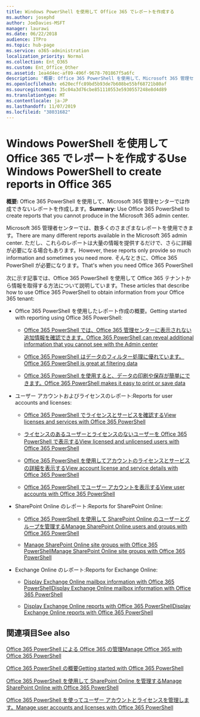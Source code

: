 ```yaml
---
title: Windows PowerShell を使用して Office 365 でレポートを作成する
ms.author: josephd
author: JoeDavies-MSFT
manager: laurawi
ms.date: 06/22/2018
audience: ITPro
ms.topic: hub-page
ms.service: o365-administration
localization_priority: Normal
ms.collection: Ent_O365
ms.custom: Ent_Office_Other
ms.assetid: 1ea4d4ec-af89-496f-9678-701867f5a6fc
description: '概要: Office 365 PowerShell を使用して、Microsoft 365 管理センターでは作成できないレポートを作成します。'
ms.openlocfilehash: e620ecffc89bd5b93de7b608be55bf68721b80af
ms.sourcegitcommit: 35c04a3d76cbe851110553e5930557248e8d4d89
ms.translationtype: MT
ms.contentlocale: ja-JP
ms.lasthandoff: 11/07/2019
ms.locfileid: "38031682"
---
```

# <a name="use-windows-powershell-to-create-reports-in-office-365"></a><span data-ttu-id="5fe03-103">Windows PowerShell を使用して Office 365 でレポートを作成する</span><span class="sxs-lookup"><span data-stu-id="5fe03-103">Use Windows PowerShell to create reports in Office 365</span></span>

 <span data-ttu-id="5fe03-104">**概要:** Office 365 PowerShell を使用して、Microsoft 365 管理センターでは作成できないレポートを作成します。</span><span class="sxs-lookup"><span data-stu-id="5fe03-104">**Summary:** Use Office 365 PowerShell to create reports that you cannot produce in the Microsoft 365 admin center.</span></span>
  
<span data-ttu-id="5fe03-105">Microsoft 365 管理者センターでは、数多くのさまざまなレポートを使用できます。</span><span class="sxs-lookup"><span data-stu-id="5fe03-105">There are many different reports available in the Microsoft 365 admin center.</span></span> <span data-ttu-id="5fe03-106">ただし、これらのレポートは大量の情報を提供するだけで、さらに詳細が必要になる場合もあります。</span><span class="sxs-lookup"><span data-stu-id="5fe03-106">However, these reports only provide so much information and sometimes you need more.</span></span> <span data-ttu-id="5fe03-107">そんなときに、Office 365 PowerShell が必要になります。</span><span class="sxs-lookup"><span data-stu-id="5fe03-107">That's when you need Office 365 PowerShell</span></span>
  
<span data-ttu-id="5fe03-108">次に示す記事では、Office 365 PowerShell を使用して Office 365 テナントから情報を取得する方法について説明しています。</span><span class="sxs-lookup"><span data-stu-id="5fe03-108">These articles that describe how to use Office 365 PowerShell to obtain information from your Office 365 tenant:</span></span>
  
- <span data-ttu-id="5fe03-109">Office 365 PowerShell を使用したレポート作成の概要。</span><span class="sxs-lookup"><span data-stu-id="5fe03-109">Getting started with reporting using Office 365 PowerShell:</span></span>
    
  - [<span data-ttu-id="5fe03-110">Office 365 PowerShell では、Office 365 管理センターに表示されない追加情報を確認できます。</span><span class="sxs-lookup"><span data-stu-id="5fe03-110">Office 365 PowerShell can reveal additional information that you cannot see with the Admin center</span></span>](https://technet.microsoft.com/library/dn568034.aspx#reveal)
    
  - [<span data-ttu-id="5fe03-111">Office 365 PowerShell はデータのフィルター処理に優れています。</span><span class="sxs-lookup"><span data-stu-id="5fe03-111">Office 365 PowerShell is great at filtering data</span></span>](https://technet.microsoft.com/library/dn568034.aspx#filter)
    
  - [<span data-ttu-id="5fe03-112">Office 365 PowerShell を使用すると、データの印刷や保存が簡単にできます。</span><span class="sxs-lookup"><span data-stu-id="5fe03-112">Office 365 PowerShell makes it easy to print or save data</span></span>](https://technet.microsoft.com/library/dn568034.aspx#printsave)
    
- <span data-ttu-id="5fe03-113">ユーザー アカウントおよびライセンスのレポート:</span><span class="sxs-lookup"><span data-stu-id="5fe03-113">Reports for user accounts and licenses:</span></span>
    
  - [<span data-ttu-id="5fe03-114">Office 365 PowerShell でライセンスとサービスを確認する</span><span class="sxs-lookup"><span data-stu-id="5fe03-114">View licenses and services with Office 365 PowerShell</span></span>](view-licenses-and-services-with-office-365-powershell.md)
    
  - [<span data-ttu-id="5fe03-115">ライセンスのあるユーザーとライセンスのないユーザーを Office 365 PowerShell で表示する</span><span class="sxs-lookup"><span data-stu-id="5fe03-115">View licensed and unlicensed users with Office 365 PowerShell</span></span>](view-licensed-and-unlicensed-users-with-office-365-powershell.md)
    
  - [<span data-ttu-id="5fe03-116">Office 365 PowerShell を使用してアカウントのライセンスとサービスの詳細を表示する</span><span class="sxs-lookup"><span data-stu-id="5fe03-116">View account license and service details with Office 365 PowerShell</span></span>](view-account-license-and-service-details-with-office-365-powershell.md)
    
  - [<span data-ttu-id="5fe03-117">Office 365 PowerShell でユーザー アカウントを表示する</span><span class="sxs-lookup"><span data-stu-id="5fe03-117">View user accounts with Office 365 PowerShell</span></span>](view-user-accounts-with-office-365-powershell.md)
    
- <span data-ttu-id="5fe03-118">SharePoint Online のレポート:</span><span class="sxs-lookup"><span data-stu-id="5fe03-118">Reports for SharePoint Online:</span></span>
    
  - [<span data-ttu-id="5fe03-119">Office 365 PowerShell を使用して SharePoint Online のユーザーとグループを管理する</span><span class="sxs-lookup"><span data-stu-id="5fe03-119">Manage SharePoint Online users and groups with Office 365 PowerShell</span></span>](https://technet.microsoft.com/library/9680af2e-a965-4e62-92ee-da72105c7800.aspx)
    
  - [<span data-ttu-id="5fe03-120">Manage SharePoint Online site groups with Office 365 PowerShell</span><span class="sxs-lookup"><span data-stu-id="5fe03-120">Manage SharePoint Online site groups with Office 365 PowerShell</span></span>](https://technet.microsoft.com/library/122f4099-c78d-4cce-bab0-4343b04596ae.aspx)
    
- <span data-ttu-id="5fe03-121">Exchange Online のレポート:</span><span class="sxs-lookup"><span data-stu-id="5fe03-121">Reports for Exchange Online:</span></span>
    
  - [<span data-ttu-id="5fe03-122">Display Exchange Online mailbox information with Office 365 PowerShell</span><span class="sxs-lookup"><span data-stu-id="5fe03-122">Display Exchange Online mailbox information with Office 365 PowerShell</span></span>](https://technet.microsoft.com/library/13843002-56ca-4b75-81c5-84386522b01b.aspx)
    
  - [<span data-ttu-id="5fe03-123">Display Exchange Online reports with Office 365 PowerShell</span><span class="sxs-lookup"><span data-stu-id="5fe03-123">Display Exchange Online reports with Office 365 PowerShell</span></span>](https://technet.microsoft.com/library/4873a063-9fc4-4ed9-826a-6e935fef61d4.aspx)
    
## <a name="see-also"></a><span data-ttu-id="5fe03-124">関連項目</span><span class="sxs-lookup"><span data-stu-id="5fe03-124">See also</span></span>

#### 

[<span data-ttu-id="5fe03-125">Office 365 PowerShell による Office 365 の管理</span><span class="sxs-lookup"><span data-stu-id="5fe03-125">Manage Office 365 with Office 365 PowerShell</span></span>](manage-office-365-with-office-365-powershell.md)
  
[<span data-ttu-id="5fe03-126">Office 365 PowerShell の概要</span><span class="sxs-lookup"><span data-stu-id="5fe03-126">Getting started with Office 365 PowerShell</span></span>](getting-started-with-office-365-powershell.md)
  
[<span data-ttu-id="5fe03-127">Office 365 PowerShell を使用して SharePoint Online を管理する</span><span class="sxs-lookup"><span data-stu-id="5fe03-127">Manage SharePoint Online with Office 365 PowerShell</span></span>](manage-sharepoint-online-with-office-365-powershell.md)
  
[<span data-ttu-id="5fe03-128">Office 365 PowerShell を使ってユーザー アカウントとライセンスを管理します。</span><span class="sxs-lookup"><span data-stu-id="5fe03-128">Manage user accounts and licenses with Office 365 PowerShell</span></span>](manage-user-accounts-and-licenses-with-office-365-powershell.md)
  
